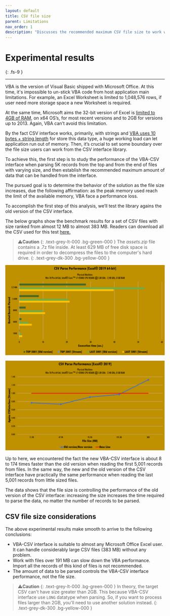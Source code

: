 ```yaml
---
layout: default
title: CSV file size
parent: Limitations
nav_order: 1
description: "Discusses the recommended maximum CSV file size to work with the CSV interface class."
---
```


# Experimental results
{: .fs-9 }

---

VBA is the version of Visual Basic shipped with Microsoft Office. At this time, it's impossible to un-stick VBA code from host application main limitations. For example, an Excel Worksheet is limited to 1,048,576 rows, if user need more storage space a new Worksheet is required.

At the same time, Microsoft aims the 32-bit version of Excel is [limited to 4GB of RAM](https://docs.microsoft.com/en-us/office/troubleshoot/excel/laa-capability-change), on x64 OS’s, for most recent versions and to 2GB for versions up to 2013. Again, VBA can’t avoid this limitation.

By the fact CSV interface works, primarily, with strings and [VBA uses 10 bytes + string length](https://docs.microsoft.com/en-us/office/vba/language/reference/user-interface-help/data-type-summary) for store this data type, a huge working load can let application run out of memory. Then, it’s crucial to set some boundary over the file size users can work from the CSV interface library. 

To achieve this, the first step is to study the performance of the VBA-CSV interface when parsing 5K records from the top and from the end of files with varying size, and then establish the recommended maximum amount of data that can be handled from the interface.

The pursued goal is to determine the behavior of the solution as the file size increases, due the following affirmation: as the peak memory used reach the limit of the available memory, VBA face a performance loss.

To accomplish the first step of this analysis, we’ll test the library agains the old version of the CSV interface.

The below graphs show the benchmark results for a set of CSV files with size ranked from almost 12 MB to almost 383 MB. Readers can download all the CSV used for this test [here.](https://raw.githubusercontent.com/ws-garcia/VBA-CSV-interface/master/csv-data/assets.zip)

>⚠️**Caution**
>{: .text-grey-lt-000 .bg-green-000 }
>The *assets.zip* file contains a .7z file inside. At least 629 MB of free disk space is required in order to decompress the files to the computer's hard drive.
{: .text-grey-dk-300 .bg-yellow-000 }

![Benchmark](OLDinterface-Benchmark.png)

![Benchmark2](OLDinterfaceVSnew-Benchmark.png)

Up to here, we encountered the fact the new VBA-CSV interface is about 8 to 174 times faster than the old version when reading the first 5,001 records from files. In the same way, the new and the old version of the CSV interface have practically the same performance when reading the last 5,001 records from little sized files.

The data shows that the file size is controlling the performance of the old version of the CSV interface: increasing the size increases the time required to parse the data, no matter the number of records to be parsed.

## CSV file size considerations

The above experimental results make smooth to arrive to the following conclusions:

* VBA-CSV interface is suitable to almost any Microsoft Office Excel user. It can handle considerably large CSV files (383 MB) without any problem.
* Work with files over 191 MB can slow down the VBA performance. Import all the records of this kind of files is not recommended.
* The amount of data to be parsed controls the VBA-CSV interface performance, not the file size.

>⚠️**Caution**
>{: .text-grey-lt-000 .bg-green-000 }
>In theory, the target CSV can't have size greater than 2GB. This because VBA-CSV interface use `LONG` datatype when parsing. So, if you want to process files larger than 2GB, you'll need to use another solution instead.
{: .text-grey-dk-300 .bg-yellow-000 }
